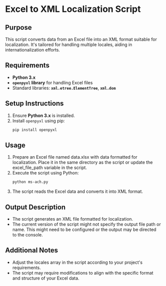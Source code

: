 # Excel to XML Localization Script

## Purpose
This script converts data from an Excel file into an XML format suitable for localization. It's tailored for handling multiple locales, aiding in internationalization efforts.

## Requirements
- **Python 3.x**
- **`openpyxl` library** for handling Excel files
- Standard libraries: **`xml.etree.ElementTree`**, **`xml.dom`**

## Setup Instructions
1. Ensure **Python 3.x** is installed.
2. Install `openpyxl` using pip:
   ```bash
   pip install openpyxl

## Usage
1. Prepare an Excel file named data.xlsx with data formatted for localization. Place it in the same directory as the script or update the excel_file_path variable in the script.
2. Execute the script using Python:
   ```bash
   python ms-ach.py
3. The script reads the Excel data and converts it into XML format.

## Output Description
- The script generates an XML file formatted for localization.
- The current version of the script might not specify the output file path or name. This might need to be configured or the output may be directed to the console.

## Additional Notes
- Adjust the locales array in the script according to your project's requirements.
- The script may require modifications to align with the specific format and structure of your Excel data.


